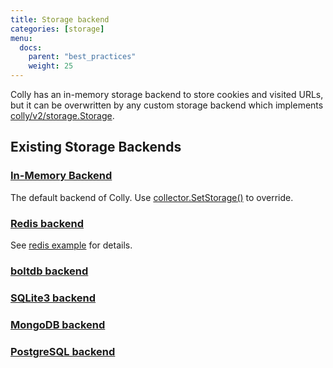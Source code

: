 ```yaml
---
title: Storage backend
categories: [storage]
menu:
  docs:
    parent: "best_practices"
    weight: 25
---
```


Colly has an in-memory storage backend to store cookies and visited URLs, but it can be overwritten by any custom storage backend which implements [colly/v2/storage.Storage](https://godoc.org/github.com/gocolly/colly/v2/storage#Storage).

## Existing Storage Backends

### [In-Memory Backend](https://godoc.org/github.com/gocolly/colly/v2/storage#InMemoryStorage)

The default backend of Colly. Use [collector.SetStorage()](https://godoc.org/github.com/gocolly/colly/v2#Collector.SetStorage) to override.

### [Redis backend](https://github.com/gocolly/redisstorage)

See [redis example](/docs/examples/redis_backend) for details.

### [boltdb backend](https://github.com/earlzo/colly-bolt-storage)

### [SQLite3 backend](https://github.com/velebak/colly-sqlite3-storage)

### [MongoDB backend](https://github.com/zolamk/colly-mongo-storage)

### [PostgreSQL backend](https://github.com/zolamk/colly-postgres-storage)
